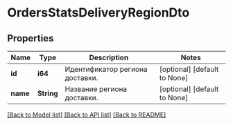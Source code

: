 # OrdersStatsDeliveryRegionDto

## Properties
Name | Type | Description | Notes
------------ | ------------- | ------------- | -------------
**id** | **i64** | Идентификатор региона доставки. | [optional] [default to None]
**name** | **String** | Название региона доставки. | [optional] [default to None]

[[Back to Model list]](../README.md#documentation-for-models) [[Back to API list]](../README.md#documentation-for-api-endpoints) [[Back to README]](../README.md)


